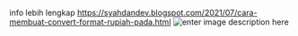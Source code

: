 info lebih lengkap
https://syahdandev.blogspot.com/2021/07/cara-membuat-convert-format-rupiah-pada.html
![enter image description here](https://i.ibb.co/5TKVjvt/image.png)

